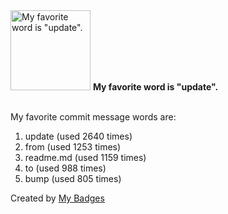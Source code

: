 <img src="https://my-badges.github.io/my-badges/favorite-word.png" alt="My favorite word is &quot;update&quot;." title="My favorite word is &quot;update&quot;." width="128">
<strong>My favorite word is &quot;update&quot;.</strong>
<br><br>

My favorite commit message words are:

1. update (used 2640 times)
2. from (used 1253 times)
3. readme.md (used 1159 times)
4. to (used 988 times)
5. bump (used 805 times)


Created by <a href="https://github.com/my-badges/my-badges">My Badges</a>